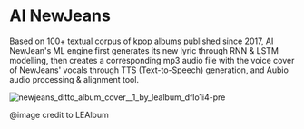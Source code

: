 # AI NewJeans

Based on 100+ textual corpus of kpop albums published since 2017, AI NewJean's ML engine first generates its new lyric through RNN & LSTM modelling, then creates a corresponding mp3 audio file with the voice cover of NewJeans' vocals through TTS (Text-to-Speech) generation, and Aubio audio processing & alignment tool.


![newjeans_ditto_album_cover__1_by_lealbum_dflo1i4-pre](https://github.com/gkim297/AI-NewJeans/assets/70546406/320c9911-9c76-425a-8e34-76c89b9f4db5)

@image credit to LEAlbum
